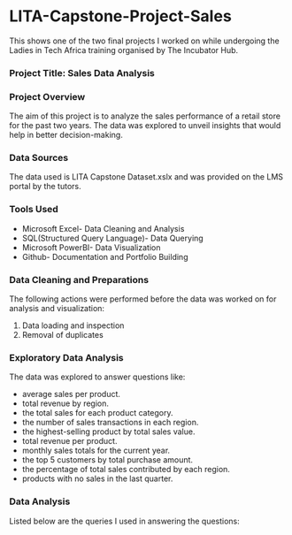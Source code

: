 # LITA-Capstone-Project-Sales
This shows one of the two final projects I worked on while undergoing the Ladies in Tech Africa training organised by The Incubator Hub.

### Project Title: Sales Data Analysis

### Project Overview
The aim of this project is to analyze the sales performance of a retail store for the past two years. The data was explored to unveil insights that would help in better decision-making.

### Data Sources
The data used is LITA Capstone Dataset.xslx and was provided on the LMS portal by the tutors.

### Tools Used
- Microsoft Excel- Data Cleaning and Analysis
- SQL(Structured Query Language)- Data Querying
- Microsoft PowerBI- Data Visualization
- Github- Documentation and Portfolio Building

### Data Cleaning and Preparations
The following actions were performed before the data was worked on for analysis and visualization:
1. Data loading and inspection
2. Removal of duplicates

### Exploratory Data Analysis
The data was explored to answer questions like:
- average sales per product.
- total revenue by region.
- the total sales for each product category.
- the number of sales transactions in each region.
- the highest-selling product by total sales value.
- total revenue per product.
- monthly sales totals for the current year.
- the top 5 customers by total purchase amount.
- the percentage of total sales contributed by each region.
- products with no sales in the last quarter.

### Data Analysis
Listed below are the queries I used in answering the questions:
